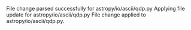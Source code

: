 File change parsed successfully for astropy/io/ascii/qdp.py
Applying file update for astropy/io/ascii/qdp.py
File change applied to astropy/io/ascii/qdp.py.
